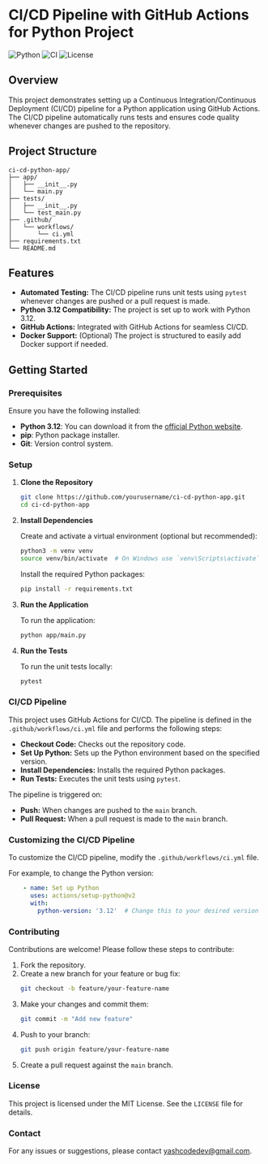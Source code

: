 # CI/CD Pipeline with GitHub Actions for Python Project

![Python](https://img.shields.io/badge/Python-3.12-blue)
![CI](https://github.com/heylocalhost/ci-cd-python-app/actions/workflows/ci.yml/badge.svg)
![License](https://img.shields.io/badge/License-MIT-green)

## Overview

This project demonstrates setting up a Continuous Integration/Continuous Deployment (CI/CD) pipeline for a Python application using GitHub Actions. The CI/CD pipeline automatically runs tests and ensures code quality whenever changes are pushed to the repository.

## Project Structure

```
ci-cd-python-app/
├── app/
│   ├── __init__.py
│   └── main.py
├── tests/
│   ├── __init__.py
│   └── test_main.py
├── .github/
│   └── workflows/
│       └── ci.yml
├── requirements.txt
└── README.md
```

## Features

- **Automated Testing:** The CI/CD pipeline runs unit tests using `pytest` whenever changes are pushed or a pull request is made.
- **Python 3.12 Compatibility:** The project is set up to work with Python 3.12.
- **GitHub Actions:** Integrated with GitHub Actions for seamless CI/CD.
- **Docker Support:** (Optional) The project is structured to easily add Docker support if needed.

## Getting Started

### Prerequisites

Ensure you have the following installed:

- **Python 3.12**: You can download it from the [official Python website](https://www.python.org/downloads/).
- **pip**: Python package installer.
- **Git**: Version control system.

### Setup

1. **Clone the Repository**

   ```bash
   git clone https://github.com/yourusername/ci-cd-python-app.git
   cd ci-cd-python-app
   ```

2. **Install Dependencies**

   Create and activate a virtual environment (optional but recommended):

   ```bash
   python3 -m venv venv
   source venv/bin/activate  # On Windows use `venv\Scripts\activate`
   ```

   Install the required Python packages:

   ```bash
   pip install -r requirements.txt
   ```

3. **Run the Application**

   To run the application:

   ```bash
   python app/main.py
   ```

4. **Run the Tests**

   To run the unit tests locally:

   ```bash
   pytest
   ```

### CI/CD Pipeline

This project uses GitHub Actions for CI/CD. The pipeline is defined in the `.github/workflows/ci.yml` file and performs the following steps:

- **Checkout Code:** Checks out the repository code.
- **Set Up Python:** Sets up the Python environment based on the specified version.
- **Install Dependencies:** Installs the required Python packages.
- **Run Tests:** Executes the unit tests using `pytest`.

The pipeline is triggered on:

- **Push:** When changes are pushed to the `main` branch.
- **Pull Request:** When a pull request is made to the `main` branch.

### Customizing the CI/CD Pipeline

To customize the CI/CD pipeline, modify the `.github/workflows/ci.yml` file.

For example, to change the Python version:

```yaml
    - name: Set up Python
      uses: actions/setup-python@v2
      with:
        python-version: '3.12'  # Change this to your desired version
```

### Contributing

Contributions are welcome! Please follow these steps to contribute:

1. Fork the repository.
2. Create a new branch for your feature or bug fix:
   ```bash
   git checkout -b feature/your-feature-name
   ```
3. Make your changes and commit them:
   ```bash
   git commit -m "Add new feature"
   ```
4. Push to your branch:
   ```bash
   git push origin feature/your-feature-name
   ```
5. Create a pull request against the `main` branch.

### License

This project is licensed under the MIT License. See the `LICENSE` file for details.

### Contact

For any issues or suggestions, please contact yashcodedev@gmail.com.